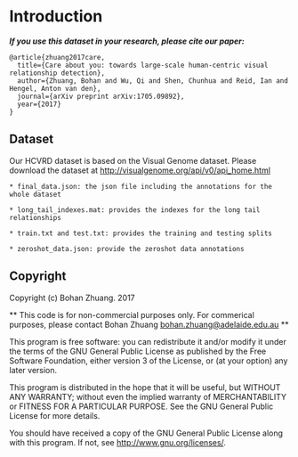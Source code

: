 # Introduction

***If you use this dataset in your research, please cite our paper:***

```
@article{zhuang2017care,
  title={Care about you: towards large-scale human-centric visual relationship detection},
  author={Zhuang, Bohan and Wu, Qi and Shen, Chunhua and Reid, Ian and Hengel, Anton van den},
  journal={arXiv preprint arXiv:1705.09892},
  year={2017}
}
```

## Dataset
Our HCVRD dataset is based on the Visual Genome dataset. Please download the dataset at http://visualgenome.org/api/v0/api_home.html

```
* final_data.json: the json file including the annotations for the whole dataset
  
* long_tail_indexes.mat: provides the indexes for the long tail relationships

* train.txt and test.txt: provides the training and testing splits

* zeroshot_data.json: provide the zeroshot data annotations

```

  

## Copyright

Copyright (c) Bohan Zhuang. 2017

** This code is for non-commercial purposes only. For commerical purposes,
please contact Bohan Zhuang <bohan.zhuang@adelaide.edu.au> **

This program is free software: you can redistribute it and/or modify
    it under the terms of the GNU General Public License as published by
    the Free Software Foundation, either version 3 of the License, or
    (at your option) any later version.

This program is distributed in the hope that it will be useful,
    but WITHOUT ANY WARRANTY; without even the implied warranty of
    MERCHANTABILITY or FITNESS FOR A PARTICULAR PURPOSE.  See the
    GNU General Public License for more details.

You should have received a copy of the GNU General Public License
    along with this program.  If not, see <http://www.gnu.org/licenses/>.


